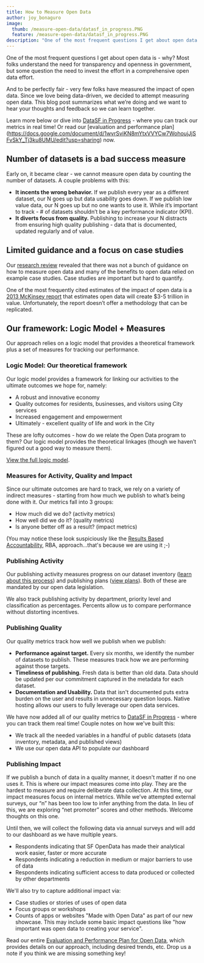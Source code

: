 ```yaml
---
title: How to Measure Open Data
author: joy_bonaguro
image:
  thumb: /measure-open-data/datasf_in_progress.PNG
  feature: /measure-open-data/datasf_in_progress.PNG
description: "One of the most frequent questions I get about open data is - why? Most folks understand the need for transparency and openness in government, but some question the need to invest the effort in a comprehensive open data effort."
---
```


One of the most frequent questions I get about open data is - why? Most folks understand the need for transparency and openness in government, but some question the need to invest the effort in a comprehensive open data effort.

And to be perfectly fair - very few folks have measured the impact of open data. Since we love being data-driven, we decided to attempt measuring open data. This blog post summarizes what we’re doing and we want to hear your thoughts and feedback so we can learn together.

Learn more below or dive into [DataSF in Progress](http://datasf.org/progress/) - where you can track our metrics in real time! Or read our [evaluation and performance plan] (https://docs.google.com/document/d/1wvrSviKN8mYtxVVYCw7WohoujJjSFvSkY_Tj3ku8UMU/edit?usp=sharing) now.

## Number of datasets is a bad success measure

Early on, it became clear - we cannot measure open data by counting the number of datasets. A couple problems with this:

 - **It incents the wrong behavior.** If we publish every year as a different dataset, our N goes up but data usability goes down. If we publish low value data, our N goes up but no one wants to use it. While it’s important to track - # of datasets shouldn’t be a key performance indicator (KPI).
 - **It diverts focus from quality.** Publishing to increase your N distracts from ensuring high quality publishing - data that is documented, updated regularly and of value.

## Limited guidance and a focus on case studies
Our [research review](https://docs.google.com/document/d/1pEKAkSVPgr2-HMUoYcQe-jFD3wViEk_DzalCQp4bxUA/edit?usp=sharing) revealed that there was not a bunch of guidance on how to measure open data and many of the benefits to open data relied on example case studies. Case studies are important but hard to quantify. 

One of the most frequently cited estimates of the impact of open data is a [2013 McKinsey report](http://www.mckinsey.com/insights/business_technology/open_data_unlocking_innovation_and_performance_with_liquid_information) that estimates open data will create $3-5 trillion in value. Unfortunately, the report doesn’t offer a methodology that can be replicated.

## Our framework: Logic Model + Measures
Our approach relies on a logic model that provides a theoretical framework plus a set of measures for tracking our performance.

### Logic Model: Our theoretical framework
Our logic model provides a framework for linking our activities to the ultimate outcomes we hope for, namely:

 - A robust and innovative economy
 - Quality outcomes for residents, businesses, and visitors using City services
 - Increased engagement and empowerment
 - Ultimately - excellent quality of life and work in the City

These are lofty outcomes - how do we relate the Open Data program to them? Our logic model provides the theoretical linkages (though we haven’t figured out a good way to measure them).

[View the full logic model](https://drive.google.com/file/d/0B-65Qm9J0m0Wa1VIenczS3ZHRjA/view?usp=sharing).

### Measures for Activity, Quality and Impact
Since our ultimate outcomes are hard to track, we rely on a variety of indirect measures - starting from how much we publish to what’s being done with it. Our metrics fall into 3 groups:

 - How much did we do? (activity metrics)
 - How well did we do it? (quality metrics)
 - Is anyone better off as a result? (impact metrics)

(You may notice these look suspiciously like the [Results Based Accountability](http://raguide.org/), RBA, approach...that's because we are using it ;-)

### Publishing Activity
Our publishing activity measures progress on our dataset inventory ([learn about this process](http://datasf.org/blog/5-ways-to-scale-mountain-of-data/)) and publishing plans ([view plans](http://datasf.org/publishing/plans/)). Both of these are mandated by our open data legislation.

We also track publishing activity by department, priority level and classification as percentages. Percents allow us to compare performance without distorting incentives.

### Publishing Quality

Our quality metrics track how well we publish when we publish:

 - **Performance against target.** Every six months, we identify the number of datasets to publish. These measures track how we are performing against those targets.
 - **Timeliness of publishing.** Fresh data is better than old data. Data should be updated per our commitment captured in the metadata for each dataset.
 - **Documentation and Usability.** Data that isn't documented puts extra burden on the user and results in unnecessary question loops. Native hosting allows our users to fully leverage our open data services.

We have now added all of our quality metrics to [DataSF in Progress](http://datasf.org/progress/) - where you can track them real time! Couple notes on how we've built this:

 - We track all the needed variables in a handful of public datasets (data inventory, metadata, and published views)
 - We use our open data API to populate our dashboard

### Publishing Impact

If we publish a bunch of data in a quality manner, it doesn't matter if no one uses it. This is where our impact measures come into play. They are the hardest to measure and require deliberate data collection. At this time, our impact measures focus on internal metrics. While we’ve attempted external surveys, our “n” has been too low to infer anything from the data. In lieu of this, we are exploring “net promoter” scores and other methods. Welcome thoughts on this one.

Until then, we will collect the following data via annual surveys and will add to our dashboard as we have multiple years.

 - Respondents indicating that SF OpenData has made their analytical work easier, faster or more accurate
 - Respondents indicating a reduction in medium or major barriers to use of data
 - Respondents indicating sufficient access to data produced or collected by other departments

We'll also try to capture additional impact via:

 - Case studies or stories of uses of open data
 - Focus groups or workshops
 - Counts of apps or websites "Made with Open Data" as part of our new showcase. This may include some basic impact questions like "how important was open data to creating your service".

Read our entire [Evaluation and Performance Plan for Open Data](https://docs.google.com/document/d/1wvrSviKN8mYtxVVYCw7WohoujJjSFvSkY_Tj3ku8UMU/edit?usp=sharing), which provides details on our approach, including desired trends, etc. Drop us a note if you think we are missing something key!
